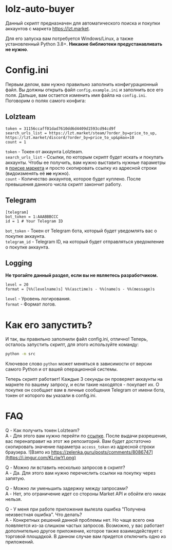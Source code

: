 # lolz-auto-buyer
Данный скрипт предназначен для автоматического поиска и покупки аккаунтов с маркета https://lzt.market.

Для его запуска вам потребуется Windows/Linux, а также установленный Python 3.8+. **Никакие библиотеки предустанавливать не нужно**.

# Config.ini
Первым делом, вам нужно правильно заполнить конфигурационный файл. Вы должны открыть файл `config.example.ini` и заполнить все его поля. Дальше, вам остается изменить имя файла на `config.ini`. Поговорим о полях самого конфига:

## Lolzteam
```
token = 31156ccaff01dad7610dd6d4409d1593cd94cd9f
search_urls_list = https://lzt.market/steam/?order_by=price_to_up, https://lzt.market/discord/?order_by=price_to_up&pmax=10
count = 1
```
`token` - Токен от аккаунта Lolzteam.<br>
`search_urls_list` - Ссылки, по которым скрипт будет искать и покупать аккаунты. Чтобы ее получить, вам нужно выставить нужные параметры в [поиске маркета](https://lzt.market) и просто скопировать ссылку из адресной строки (видоизменять её **не** нужно).<br>
`count` - Количество аккаунтов, которое будет куплено. После превышения данного числа скрипт закончит работу.
## Telegram
```
[telegram]
bot_token = 1:AAABBBCCC
id = 1 # Your Telegram ID
```
`bot_token` - Токен от Telegram бота, который будет уведомлять вас о покупке аккаунта.<br>
`telegram_id` - Telegram ID, на который будет отправляться уведомление о покупке аккаунта.<br>
## Logging
**Не трогайте данный раздел, если вы не являетесь разработчиком.**
```
level = 20
format = [%%(levelname)s] %%(asctime)s - %%(name)s - %%(message)s
```
`level` - Уровень логирования. <br>
`format` - Формат логов.

# Как его запустить?

И так, вы правильно заполнили файл config.ini, отлично! Теперь, осталось запустить скрипт, для этого используйте команду:
```bash
python -m src
```
Ключевое слово `python` может меняться в зависимости от версии самого Python и от вашей операционной системы.

Теперь скрипт работает! Каждые 3 секунды он проверяет аккаунты на маркете по вашему запросу, и если такие находятся - покупает их. О покупке он сообщает вам в личные сообщения Telegram от имени бота, токен от которого вы указали в config.ini.


# FAQ
Q - Как получить токен Lolzteam?<br>
A - Для этого вам нужно перейти по [ссылке](https://zelenka.guru/account/authorize?client_id=v3fqcys6di&response_type=token&scope=market+read+post). После выдачи разрешения, вас перенаправит на этот же репозиторий. Вам будет достаточно скопировать значение параметра `access_token` из адресной строки браузера.
![Взято из https://zelenka.guru/posts/comments/8086747](https://i.imgur.com/KLriwYl.png)

Q - Можно ли вставить несколько запросов в скрипт? <br>
A - Да. Для этого вам нужно перечислить ссылки на покупку через запятую.

Q - Можно ли уменьшить задержку между запросами? <br>
A - Нет, это ограничение идет со стороны Market API и обойти его никак нельзя.

Q - У меня при работе приложения вылезла ошибка "Получена неизвестная ошибка". Что делать? <br>
A - Конкретных решений данной проблемы нет. Но чаще всего она появляется из-за слишком частых запросов. Возможно, у вас работает дополнительно другое приложение, которое также взаимодействует с торговой площадкой. В данном случае вам придется отключить одно из приложений.
